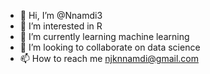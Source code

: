 - 👋 Hi, I’m @Nnamdi3
- 👀 I’m interested in R
- 🌱 I’m currently learning machine learning
- 💞️ I’m looking to collaborate on data science
- 📫 How to reach me njknnamdi@gmail.com

<!---
Nnamdi3/Nnamdi3 is a ✨ special ✨ repository because its `README.md` (this file) appears on your GitHub profile.
You can click the Preview link to take a look at your changes.
--->
